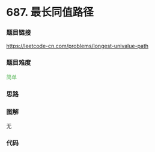 # 687. 最长同值路径

### 题目链接

https://leetcode-cn.com/problems/longest-univalue-path

### 题目难度

<font color=#5CB85C>简单</font>

### 思路



### 图解

无

### 代码

```python
```